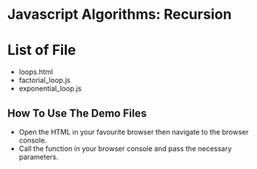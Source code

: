 # Javascript Algorithms: Recursion

# List of File

- loops.html
- factorial_loop.js
- exponential_loop.js

## How To Use The Demo Files

- Open the HTML in your favourite browser then navigate to the browser console.
- Call the function in your browser console and pass the necessary parameters.

